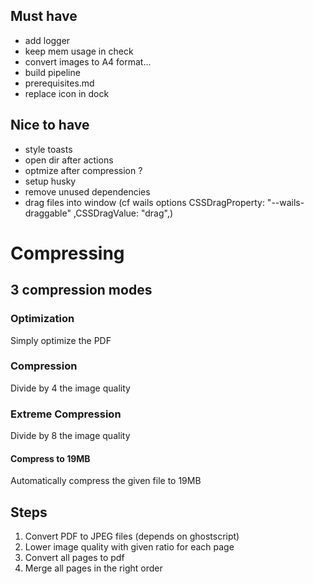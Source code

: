 
## Must have
- add logger
- keep mem usage in check
- convert images to A4 format...
- build pipeline
- prerequisites.md
- replace icon in dock

## Nice to have
- style toasts
- open dir after actions
- optmize after compression ?
- setup husky
- remove unused dependencies
- drag files into window (cf wails options CSSDragProperty: "--wails-draggable" ,CSSDragValue: "drag",)

# Compressing
## 3 compression modes
### Optimization
Simply optimize the PDF
### Compression
Divide by 4 the image quality 
### Extreme Compression
Divide by 8 the image quality
#### Compress to 19MB
Automatically compress the given file to 19MB


## Steps
1. Convert PDF to JPEG files (depends on ghostscript)
2. Lower image quality with given ratio for each page
3. Convert all pages to pdf
4. Merge all pages in the right order